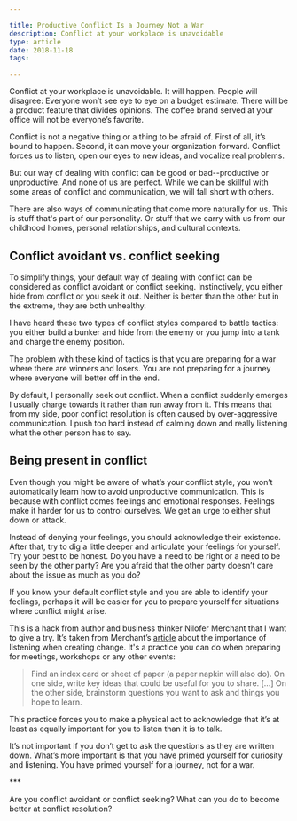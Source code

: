 ```yaml
---

title: Productive Conflict Is a Journey Not a War
description: Conflict at your workplace is unavoidable
type: article
date: 2018-11-18
tags:

---
```


Conflict at your workplace is unavoidable. It will happen. People will disagree: Everyone won’t see eye to eye on a budget estimate. There will be a product feature that divides opinions. The coffee brand served at your office will not be everyone’s favorite.

Conflict is not a negative thing or a thing to be afraid of. First of all, it’s bound to happen. Second, it can move your organization forward. Conflict forces us to listen, open our eyes to new ideas, and vocalize real problems.

But our way of dealing with conflict can be good or bad--productive or unproductive. And none of us are perfect. While we can be skillful with some areas of conflict and communication, we will fall short with others.

There are also ways of communicating that come more naturally for us. This is stuff that's part of our personality. Or stuff that we carry with us from our childhood homes, personal relationships, and cultural contexts.

## Conflict avoidant vs. conflict seeking

To simplify things, your default way of dealing with conflict can be considered as conflict avoidant or conflict seeking. Instinctively, you either hide from conflict or you seek it out. Neither is better than the other but in the extreme, they are both unhealthy.

I have heard these two types of conflict styles compared to battle tactics: you either build a bunker and hide from the enemy or you jump into a tank and charge the enemy position.

The problem with these kind of tactics is that you are preparing for a war where there are winners and losers. You are not preparing for a journey where everyone will better off in the end.

By default, I personally seek out conflict. When a conflict suddenly emerges I usually charge towards it rather than run away from it. This means that from my side, poor conflict resolution is often caused by over-aggressive communication. I push too hard instead of calming down and really listening what the other person has to say.

## Being present in conflict

Even though you might be aware of what’s your conflict style, you won’t automatically learn how to avoid unproductive communication. This is because with conflict comes feelings and emotional responses.  Feelings make it harder for us to control ourselves. We get an urge to either shut down or attack.

Instead of denying your feelings, you should acknowledge their existence. After that, try to dig a little deeper and articulate your feelings for yourself. Try your best to be honest. Do you have a need to be right or a need to be seen by the other party? Are you afraid that the other party doesn’t care about the issue as much as you do?

If you know your default conflict style and you are able to identify your feelings, perhaps it will be easier for you to prepare yourself for situations where conflict might arise.

This is a hack from author and business thinker Nilofer Merchant that I want to give a try. It’s taken from Merchant’s [article](https://hbr.org/2018/02/to-change-someones-mind-stop-talking-and-listen) about the importance of listening when creating change. It's a practice you can do when preparing for meetings, workshops or any other events:

> Find an index card or sheet of paper (a paper napkin will also do). On one side, write key ideas that could be useful for you to share. […] On the other side, brainstorm questions you want to ask and things you hope to learn.

This practice forces you to make a physical act to acknowledge that it’s at least as equally important for you to listen than it is to talk.

It’s not important if you don’t get to ask the questions as they are written down. What’s more important is that you have primed yourself for curiosity and listening. You have primed yourself for a journey, not for a war.

\*\*\*

Are you conflict avoidant or conflict seeking? What can you do to become better at conflict resolution?
